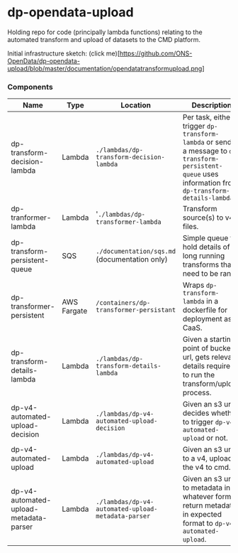 
# dp-opendata-upload

Holding repo for code (principally lambda functions) relating to the automated transform and upload of datasets to the CMD platform.

Initial infrastructure sketch: (click me)[https://github.com/ONS-OpenData/dp-opendata-upload/blob/master/documentation/opendatatransformupload.png]


### Components

| Name | Type | Location | Description |
| ---- | ---- | -------- | ----------- |
| dp-transform-decision-lambda | Lambda | `./lambdas/dp-transform-decision-lambda` | Per task, either trigger `dp-transform-lambda` or sends a message to `dp-transform-persistent-queue` uses information from `dp-transform-details-lambda` |
| dp-tranformer-lambda | Lambda | '`./lambdas/dp-transformer-lambda` | Transform source(s) to v4 files.
| dp-transform-persistent-queue | SQS | `./documentation/sqs.md` (documentation only) | Simple queue to hold details of long running transforms that need to be ran. |
| dp-transformer-persistent | AWS Fargate | `/containers/dp-transformer-persistant` | Wraps `dp-transform-lambda` in a dockerfile for deployment as CaaS. |
| dp-transform-details-lambda | Lambda | `./lambdas/dp-transform-details-lambda` | Given a starting point of  bucket url, gets relevant details required to run the transform/upload process. |
dp-v4-automated-upload-decision | Lambda | `./lambdas/dp-v4-automated-upload-decision` | Given an s3 url, decides whether to trigger `dp-v4-automated-upload` or not. |
| dp-v4-automated-upload | Lambda | `./lambdas/dp-v4-automated-upload` | Given an s3 url to a v4, uploads the v4 to cmd. |
| dp-v4-automated-upload-metadata-parser | Lambda | `./lambdas/dp-v4-automated-upload-metadata-parser` | Given an s3 url to metadata in whatever format, return metadata in expected format to `dp-v4-automated-upload`. |
